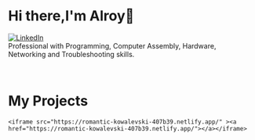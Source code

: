 <p><h1>Hi there,I'm Alroy👋</h1></p>
    <p><a href="https://www.linkedin.com/in/alroy-fernandes-5a12b0131/"><img src="https://img.shields.io/badge/linkedin-%230077B5.svg?&style=for-the-badge&logo=linkedin&logoColor=white" alt="LinkedIn" /></a><br>
    Professional with Programming, Computer Assembly, Hardware, Networking and Troubleshooting skills.
    </p><br>
    <p><h1>My Projects</h1></p>
    
    <iframe src="https://romantic-kowalevski-407b39.netlify.app/" ><a href="https://romantic-kowalevski-407b39.netlify.app/"></a></iframe>
    
<!--
Here are some ideas to get you started:

- 🔭 I’m currently working on ...
- 🌱 I’m currently learning ...
- 👯 I’m looking to collaborate on ...
- 🤔 I’m looking for help with ...
- 💬 Ask me about ...
- 📫 How to reach me: ...
- 😄 Pronouns: ...
- ⚡ Fun fact: ...
-->
